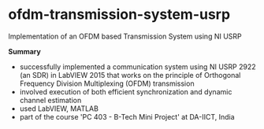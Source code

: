 # ofdm-transmission-system-usrp
 Implementation of an OFDM based Transmission System using NI USRP

**Summary**
- successfully implemented a communication system using NI USRP 2922 (an SDR) in LabVIEW 2015 that works on the principle of Orthogonal Frequency Division Multiplexing (OFDM) transmission
- involved execution of both efficient synchronization and dynamic channel estimation
- used LabVIEW, MATLAB
- part of the course 'PC 403 - B-Tech Mini Project' at DA-IICT, India